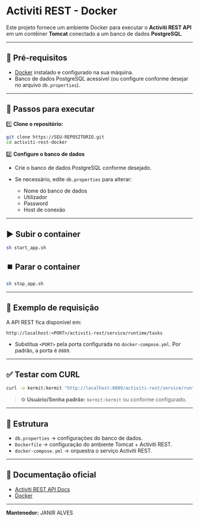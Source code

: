 ﻿# Activiti REST - Docker

Este projeto fornece um ambiente Docker para executar o **Activiti REST API** em um contêiner **Tomcat** conectado a um banco de dados **PostgreSQL**.

---

## 📌 Pré-requisitos

* [Docker](https://www.docker.com/) instalado e configurado na sua máquina.
* Banco de dados PostgreSQL acessível (ou configure conforme desejar no arquivo `db.properties`).

---

## 🚀 Passos para executar

1️⃣ **Clone o repositório:**

```bash
git clone https://SEU-REPOSITORIO.git
cd activiti-rest-docker
```

2️⃣ **Configure o banco de dados**

* Crie o banco de dados PostgreSQL conforme desejado.
* Se necessário, edite `db.properties` para alterar:

  * Nome do banco de dados
  * Utilizador
  * Password
  * Host de conexão

---

## ▶️ **Subir o container**

```bash
sh start_app.sh
```

## ⏹️ **Parar o container**

```bash
sh stop_app.sh
```

---

## 📡 **Exemplo de requisição**

A API REST fica disponível em:

```
http://localhost:<PORT>/activiti-rest/service/runtime/tasks
```

* Substitua `<PORT>` pela porta configurada no `docker-compose.yml`.
  Por padrão, a porta é `8889`.

---

## ✅ **Testar com CURL**

```bash
curl -u kermit:kermit "http://localhost:8889/activiti-rest/service/runtime/tasks"
```

> ⚙️ **Usuário/Senha padrão:** `kermit:kermit` ou conforme configurado.

---

## 📁 Estrutura

* `db.properties` → configurações do banco de dados.
* `Dockerfile` → configuração do ambiente Tomcat + Activiti REST.
* `docker-compose.yml` → orquestra o serviço Activiti REST.

---

## 🔗 Documentação oficial

* [Activiti REST API Docs](https://www.activiti.org/userguide/#rest)
* [Docker](https://docs.docker.com/)

---

**Mantenedor:** JANIR ALVES
